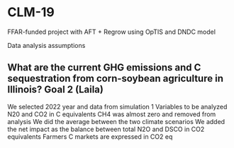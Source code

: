 # CLM-19
FFAR-funded project with AFT + Regrow using OpTIS and DNDC model


Data analysis assumptions

## What are the current GHG emissions and C sequestration from corn-soybean agriculture in Illinois? Goal 2 (Laila)
We selected 2022 year and data from simulation 1
Variables to be analyzed N20 and CO2 in C equivalents
CH4 was almost zero and removed from analysis
We did the average between the two climate scenarios
We added the net impact as the balance between total N2O and DSCO in CO2 equivalents
Farmers C markets are expressed in CO2 eq

##

